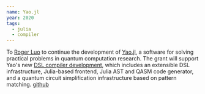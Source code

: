```yaml
---
name: Yao.jl
year: 2020
tags:
  - julia
  - compiler
---
```

To [Roger Luo](https://rogerluo.me/) to continue the development of [Yao.jl](https://yaoquantum.org/), a software for solving practical problems in quantum computation research. The grant will support Yao's new [DSL compiler development](https://github.com/QuantumBFS/YaoLang.jl), which includes an extensible DSL infrastructure, Julia-based frontend, Julia AST and QASM code generator, and a quantum circuit simplification infrastructure based on pattern matching. [github](https://github.com/QuantumBFS/YaoLang.jl)
    
